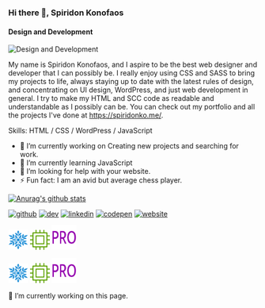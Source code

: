 ### Hi there 👋, Spiridon Konofaos
#### Design and Development
![Design and Development](https://arturssmirnovs.github.io/github-profile-readme-generator/images/banner.png)

My name is Spiridon Konofaos, and I aspire to be the best web designer and developer that I can possibly be. I really enjoy using CSS and SASS to bring my projects to life, always staying up to date with the latest rules of design, and concentrating on UI design, WordPress, and just web development in general. I try to make my HTML and SCC code as readable and understandable as I possibly can be. 
You can check out my portfolio and all the projects I've done at https://spiridonko.me/. 

Skills: HTML / CSS / WordPress / JavaScript

- 🔭 I’m currently working on Creating new projects and searching for work. 
- 🌱 I’m currently learning JavaScript 
- 🤔 I’m looking for help with your website. 
- ⚡ Fun fact: I am an avid but average chess player. 

[![Anurag's github stats](https://github-readme-stats.vercel.app/api?username=SpyrosKo)](https://github.com/anuraghazra/github-readme-stats)

[<img src='https://cdn.jsdelivr.net/npm/simple-icons@3.0.1/icons/github.svg' alt='github' height='40'>](https://github.com/SpyrosKo)  [<img src='https://cdn.jsdelivr.net/npm/simple-icons@3.0.1/icons/dev-dot-to.svg' alt='dev' height='40'>](https://dev.to/spyrosko)  [<img src='https://cdn.jsdelivr.net/npm/simple-icons@3.0.1/icons/linkedin.svg' alt='linkedin' height='40'>](https://www.linkedin.com/in/spiridon-konofaos-ab188593//)  [<img src='https://cdn.jsdelivr.net/npm/simple-icons@3.0.1/icons/codepen.svg' alt='codepen' height='40'>](https://codepen.io/spyrosKo)  [<img src='https://cdn.jsdelivr.net/npm/simple-icons@3.0.1/icons/icloud.svg' alt='website' height='40'>](https://spiridonko.me/)  

<a href='https://archiveprogram.github.com/'><img src='https://raw.githubusercontent.com/acervenky/animated-github-badges/master/assets/acbadge.gif' width='40' height='40'></a> <a href='https://docs.github.com/en/developers'><img src='https://raw.githubusercontent.com/acervenky/animated-github-badges/master/assets/devbadge.gif' width='40' height='40'></a> <a href='https://github.com/pricing'><img src='https://raw.githubusercontent.com/acervenky/animated-github-badges/master/assets/pro.gif' width='50' height='50'></a>



<a href='https://archiveprogram.github.com/'><img src='https://raw.githubusercontent.com/acervenky/animated-github-badges/master/assets/acbadge.gif' width='40' height='40'></a> <a href='https://docs.github.com/en/developers'><img src='https://raw.githubusercontent.com/acervenky/animated-github-badges/master/assets/devbadge.gif' width='40' height='40'></a> <a href='https://github.com/pricing'><img src='https://raw.githubusercontent.com/acervenky/animated-github-badges/master/assets/pro.gif' width='50' height='50'></a>

 🔭 I’m currently working on this page. 
